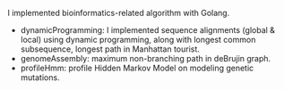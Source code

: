I implemented bioinformatics-related algorithm with Golang.

* dynamicProgramming: I implemented sequence alignments (global & local) using dynamic programming, along with longest common subsequence, longest path in Manhattan tourist.
* genomeAssembly: maximum non-branching path in deBrujin graph.
* profileHmm: profile Hidden Markov Model on modeling genetic mutations.
